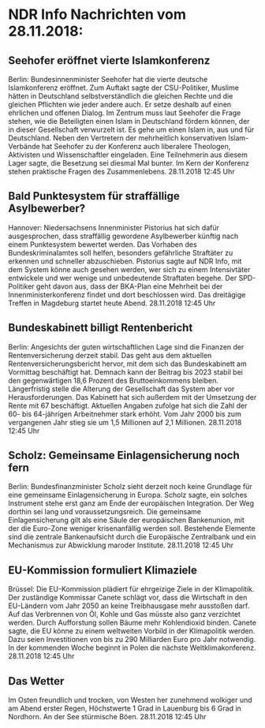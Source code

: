 # NDR Info Nachrichten vom 28.11.2018:


## Seehofer eröffnet vierte Islamkonferenz
Berlin:	Bundesinnenminister Seehofer hat die vierte deutsche Islamkonferenz eröffnet. Zum Auftakt sagte der CSU-Politiker, Muslime hätten in Deutschland selbstverständlich die gleichen Rechte und die gleichen Pflichten wie jeder andere auch. Er setze deshalb auf einen ehrlichen und offenen Dialog. Im Zentrum muss laut Seehofer die Frage stehen, wie die Beteiligten einen Islam in Deutschland fördern können, der in dieser Gesellschaft verwurzelt ist. Es gehe um einen Islam in, aus und für Deutschland. Neben den Vertretern der mehrheitlich konservativen Islam-Verbände hat Seehofer zu der Konferenz auch liberalere Theologen, Aktivisten und Wissenschaftler eingeladen. Eine Teilnehmerin aus diesem Lager sagte, die Besetzung sei diesmal Mal bunter. Im Kern der Konferenz stehen praktische Fragen des Zusammenlebens. 28.11.2018 12:45 Uhr 

## Bald Punktesystem für straffällige Asylbewerber?
Hannover:	Niedersachsens Innenminister Pistorius hat sich dafür ausgesprochen, dass straffällig gewordene Asylbewerber künftig nach einem Punktesystem bewertet werden. Das Vorhaben des Bundeskriminalamtes soll helfen, besonders gefährliche Straftäter zu erkennen und schneller abzuschieben. Pistorius sagte auf NDR Info, mit dem System könne auch gesehen werden, wer sich zu einem Intensivtäter entwickele und wer wenige und unbedeutende Straftaten begehe. Der SPD-Politiker geht davon aus, dass der BKA-Plan eine Mehrheit bei der Innenministerkonferenz findet und dort beschlossen wird. Das dreitägige Treffen in Magdeburg startet heute Abend. 28.11.2018 12:45 Uhr 

## Bundeskabinett billigt Rentenbericht
Berlin: Angesichts der guten wirtschaftlichen Lage sind die Finanzen der Rentenversicherung derzeit stabil. Das geht aus dem aktuellen Rentenversicherungsbericht hervor, mit dem sich das Bundeskabinett am Vormittag beschäftigt hat. Demnach kann der Beitrag bis 2023 stabil bei den gegenwärtigen 18,6 Prozent des Bruttoeinkommens bleiben. Längerfristig stelle die Alterung der Gesellschaft das System aber vor Herausforderungen. Das Kabinett hat sich außerdem mit der Umsetzung der Rente mit 67 beschäftigt. Aktuellen Angaben zufolge hat sich die Zahl der 60- bis 64-jährigen Arbeitnehmer stark erhöht. Vom Jahr 2000 bis zum vergangenen Jahr stieg sie um 1,5 Millionen auf 2,1 Millionen. 28.11.2018 12:45 Uhr 

## Scholz: Gemeinsame Einlagensicherung noch fern
Berlin:	Bundesfinanzminister Scholz sieht derzeit noch keine Grundlage für eine gemeinsame Einlagensicherung in Europa. Scholz sagte, ein solches Instrument stehe erst ganz am Ende der europäischen Integration. Der Weg dorthin sei lang und voraussetzungsreich. Die gemeinsame Einlagensicherung gilt als eine Säule der europäischen Bankenunion, mit der die Euro-Zone weniger krisenanfällig werden soll. Bestehende Elemente sind die zentrale Bankenaufsicht durch die Europäische Zentralbank und ein Mechanismus zur Abwicklung maroder Institute. 28.11.2018 12:45 Uhr 

## EU-Kommission formuliert Klimaziele
Brüssel: Die EU-Kommission plädiert für ehrgeizige Ziele in der Klimapolitik. Der zuständige Kommissar Canete schlägt vor, dass die Wirtschaft  in den EU-Ländern vom Jahr 2050 an keine Treibhausgase mehr ausstoßen darf. Auf das Verbrennen von Öl, Kohle und Gas müsste also ganz verzichtet werden. Durch Aufforstung sollen Bäume mehr Kohlendioxid binden. Canete sagte, die EU könne zu einem weltweiten Vorbild in der Klimapolitik werden. Dazu seien Investitionen von bis zu 290 Milliarden Euro pro Jahr notwendig. In der kommenden Woche beginnt in Polen die nächste Weltklimakonferenz. 28.11.2018 12:45 Uhr 

## Das Wetter
Im Osten freundlich und trocken, von Westen her zunehmend wolkiger und am Abend erster Regen, Höchstwerte 1 Grad in Lauenburg bis 6 Grad in Nordhorn. An der See stürmische Böen. 28.11.2018 12:45 Uhr 
